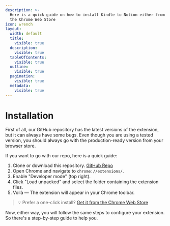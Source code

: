```yaml
---
description: >-
  Here is a quick guide on how to install Kindle to Notion either from GitHub or
  the Chrome Web Store
icon: wrench
layout:
  width: default
  title:
    visible: true
  description:
    visible: true
  tableOfContents:
    visible: true
  outline:
    visible: true
  pagination:
    visible: true
  metadata:
    visible: true
---
```


# Installation

First of all, our GitHub repository has the latest versions of the extension, but it can always have some bugs. Even though you are using a tested version, you should always go with the production-ready version from your browser store.

If you want to go with our repo, here is a quick guide:

1. Clone or download this repository. <a href="https://github.com/tuliosousapro/Kindle-To-Notion-Extension" class="button primary" data-icon="github">GitHub Repo</a>
2. Open Chrome and navigate to `chrome://extensions/`.
3. Enable "Developer mode" (top right).
4. Click "Load unpacked" and select the folder containing the extension files.
5. Voilà — The extension will appear in your Chrome toolbar.

> 💡 Prefer a one-click install? [Get it from the Chrome Web Store](https://chromewebstore.google.com/detail/kindle2notion-extension/camgnmkmolfidaefoidblkkloimnmalo?authuser=0\&hl=pt-BR)

Now, either way, you will follow the same steps to configure your extension. So there's a step-by-step guide to help you.
